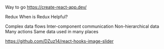 Way to go
https://create-react-app.dev/

Redux
When is Redux Helpful?

Complex data flows
Inter-component communication
Non-hierarchical data
Many actions
Same data used in many places

https://github.com/DZuz14/react-hooks-image-slider

